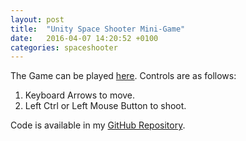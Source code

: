 ```yaml
---
layout: post
title:  "Unity Space Shooter Mini-Game"
date:   2016-04-07 14:20:52 +0100
categories: spaceshooter
---
```


The Game can be played [here][space-shooter-URL]. Controls are as follows:

1. Keyboard Arrows to move.
2. Left Ctrl or Left Mouse Button to shoot.

Code is available in my [GitHub Repository][github-repository].


[github-repository]: https://github.com/ilianmm/
[space-shooter-URL]: http://ilianmm.github.io/SpaceShooter.v.0.5.5/v.0.5.5.html
